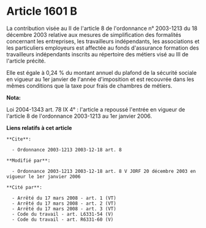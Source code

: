 # Article 1601 B

La contribution visée au II de l'article 8 de l'ordonnance n° 2003-1213 du 18 décembre 2003 relative aux mesures de
simplification des formalités concernant les entreprises, les travailleurs indépendants, les associations et les particuliers
employeurs est affectée au fonds d'assurance formation des travailleurs indépendants inscrits au répertoire des métiers visé
au III de l'article précité.

Elle est égale à 0,24 % du montant annuel du plafond de la sécurité sociale en vigueur au 1er janvier de l'année d'imposition
et est recouvrée dans les mêmes conditions que la taxe pour frais de chambres de métiers.

**Nota:**

Loi 2004-1343 art. 78 IX 4° : l'article a repoussé l'entrée en vigueur de l'article 8 de l'ordonnance 2003-1213 au 1er
janvier 2006.

**Liens relatifs à cet article**

	**Cite**:

	  - Ordonnance 2003-1213 2003-12-18 art. 8

	**Modifié par**:

	  - Ordonnance 2003-1213 2003-12-18 art. 8 V JORF 20 décembre 2003 en vigueur le 1er janvier 2006

	**Cité par**:

	  - Arrêté du 17 mars 2008 - art. 1 (VT)
	  - Arrêté du 17 mars 2008 - art. 2 (VT)
	  - Arrêté du 17 mars 2008 - art. 3 (VT)
	  - Code du travail - art. L6331-54 (V)
	  - Code du travail - art. R6331-60 (V)
